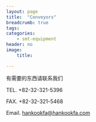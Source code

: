 ```yaml
---
layout: page
title:  "Conveyors"
breadcrumb: true
tags:
categories:
    - smt-equipment
header: no
image:
    title:

---
```

<p class="teaser" itemprop="description">
有需要的东西请联系我们
</p>

TEL. +82-32-321-5396

FAX. +82-32-321-5468

Email. [hankookfa@hankookfa.com](mailto:hankookfa@hankookfa.com)  
